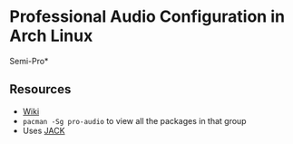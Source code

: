 # Professional Audio Configuration in Arch Linux

Semi-Pro*

## Resources

* [Wiki](https://wiki.archlinux.org/title/Professional_audio)
* `pacman -Sg pro-audio` to view all the packages in that group
* Uses [JACK](https://wiki.archlinux.org/title/JACK_Audio_Connection_Kit)
